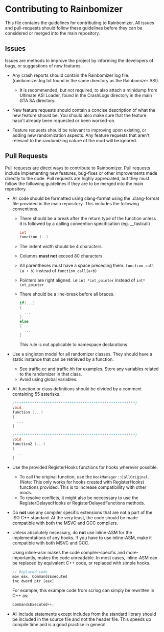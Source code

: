 # Contributing to Rainbomizer

This file contains the guidelines for contributing to Rainbomizer.
All issues and pull-requests should follow these guidelines before they can be considered or merged into the main repository.

## Issues

Issues are methods to improve the project by informing the developers of bugs, or suggestions of new features.

- Any crash reports should contain the Rainbomizer log file. (rainbomizer.log.txt found in the same directory as the Rainbomizer ASI).
    - It is recommended, but not required, to also attach a minidump from Ultimate ASI Loader, found in the CrashLogs directory in the main GTA SA directory.
      
- New feature requests should contain a concise description of what the new feature should be. You should also make sure that the feature
  hasn't already been requested or been worked-on.
  
- Feature requests should be relevant to improving upon existing, or adding new randomization aspects. Any feature requests that aren't 
  relevant to the randomizing nature of the mod will be ignored. 
  
## Pull Requests

Pull requests are direct ways to contribute to Rainbomizer. Pull requests include implementing new features, bug-fixes or other improvements
made directly to the code. Pull requests are highly appreciated, but they must follow the following guidelines if they are to be merged into the main repository.

- All code should be formatted using clang-format using the .clang-format file provided in the main repository. 
  This includes the following conventions.
  - There should be a break after the return type of the function unless it is followed by a calling convention specification (eg. __fastcall)
  
    ```cpp
    int 
    function (..)
    ```
    
  - The indent width should be 4 characters.
  - Columns **must not** exceed 80 characters.
  - All parentheses must have a space preceding them. `function_call (a + b)` instead of `function_call(a+b)`
  - Pointers are right aligned. i.e `int *int_pointer` instead of `int* int_pointer`
  - There should be a line-break before all braces.
  
    ```cpp
    if(...)
    {
      ...
    }
    else
    {
      ...
    }
    ```
    
    This rule is not applicable to namespace declarations 
    
 - Use a singleton model for all randomizer classes. They should have a static instance that can be retrieved by a function.
    - See traffic.cc and traffic.hh for examples. Store any variables related to the randomizer in that class.
    - Avoid using global variables.
  
  - All function or class definitions should be divided by a comment containing 55 asterisks.
    ```cpp
    /*******************************************************/
    void
    function (...) 
    { 
      ...
    }
    
    /*******************************************************/
    void
    function2 (...)
    {
      ...
    }
    ```
    
 - Use the provided RegisterHooks functions for hooks wherever possible. 
 
    - To call the original function, use the `HookManager::CallOriginal`. (Note: This only works for hooks created with RegisterHooks)
  functions provided. This is to increase compatibillity with other mods. 
    - To resolve conflicts, it might also be nececssary to use the
  RegisterDelayedHooks or RegisterDelayedFunctions methods.
 
 - Do **not** use any compiler specific extensions that are not a part of the ISO C++ standard. At the very least, the code should be made 
   compatible with both the MSVC and GCC compilers. 
   
 - Unless absolutely necessary, do **not** use inline-ASM for the implementations of any hooks. If you have to use inline-ASM, 
  make it compatible with both MSVC and GCC. 
  
    Using inline-asm makes the code compiler-specific and more-importantly, makes the code unreadable. In most cases, inline-ASM can be
    replaced by equivalent C++ code, or replaced with simple hooks.
    
    ```cpp
    // Replaced code
    mov eax, CommandsExecuted
    inc dword ptr [eax]
    ```
    For example, this example code from scrlog can simply be rewritten in C++ as:
    ```cpp
    CommandsExecuted++;
    ```
  
  - All include statements except includes from the standard library should be included in the source file and not the header file. 
    This speeds up compile time and is a good practise in general.
 
